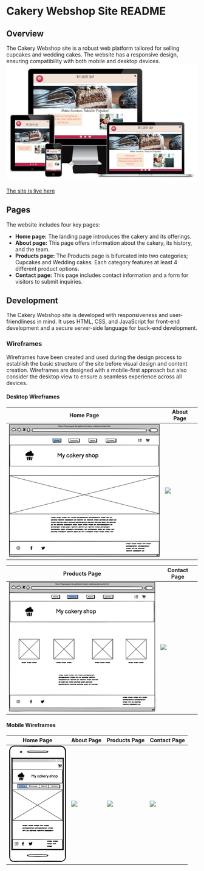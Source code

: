 # Cakery Webshop Site README

## Overview
The Cakery Webshop site is a robust web platform tailored for selling cupcakes and wedding cakes. The website has a responsive design, ensuring compatibility with both mobile and desktop devices.
<img src="assets/images/presentation.png">

[The site is live here](https://hypergeek-dev.github.io/cakery-webshop/index.html)

## Pages
The website includes four key pages:

- **Home page:** The landing page introduces the cakery and its offerings.
- **About page:** This page offers information about the cakery, its history, and the team.
- **Products page:** The Products page is bifurcated into two categories; Cupcakes and Wedding cakes. Each category features at least 4 different product options.
- **Contact page:** This page includes contact information and a form for visitors to submit inquiries.

## Development

The Cakery Webshop site is developed with responsiveness and user-friendliness in mind. It uses HTML, CSS, and JavaScript for front-end development and a secure server-side language for back-end development.

### Wireframes

Wireframes have been created and used during the design process to establish the basic structure of the site before visual design and content creation. Wireframes are designed with a mobile-first approach but also consider the desktop view to ensure a seamless experience across all devices.

#### Desktop Wireframes

Home Page | About Page
--- | ---
<img src="assets/images/wireframes/desktop_home.png" width="400"> | <img src="https://wwww.binarymonk.online/wireframes/desktop_about.png" width="400">

Products Page | Contact Page
--- | ---
<img src="assets/images/wireframes/desktop_products.png" width="400"> | <img src="https://wwww.binarymonk.online/wireframes/desktop_contact.png" width="400">

#### Mobile Wireframes

Home Page | About Page | Products Page | Contact Page
--- | --- | --- | ---
<img src="assets/images/wireframes/mobile_home.png" width="150"> | <img src="https://wwww.binarymonk.online/wireframes/mobile_about.png" width="150"> | <img src="https://wwww.binarymonk.online/wireframes/mobile_products.png" width="150"> | <img src="https://wwww.binarymonk.online/wireframes/mobile_contact.png" width="150">

